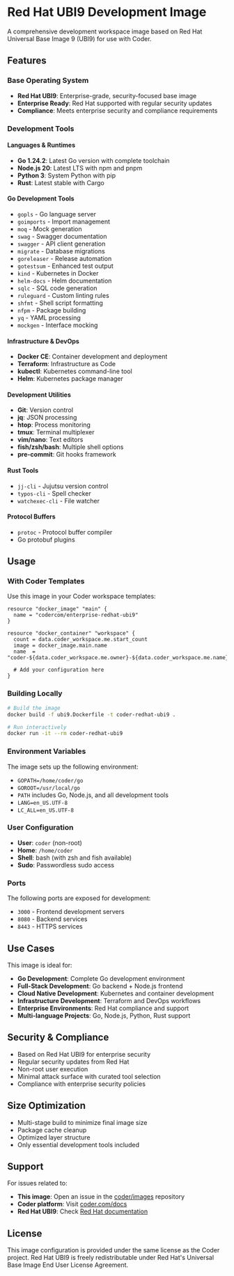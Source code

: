 # Red Hat UBI9 Development Image

A comprehensive development workspace image based on Red Hat Universal Base Image 9 (UBI9) for use with Coder.

## Features

### Base Operating System
- **Red Hat UBI9**: Enterprise-grade, security-focused base image
- **Enterprise Ready**: Red Hat supported with regular security updates
- **Compliance**: Meets enterprise security and compliance requirements

### Development Tools

#### Languages & Runtimes
- **Go 1.24.2**: Latest Go version with complete toolchain
- **Node.js 20**: Latest LTS with npm and pnpm
- **Python 3**: System Python with pip
- **Rust**: Latest stable with Cargo

#### Go Development Tools
- `gopls` - Go language server
- `goimports` - Import management
- `moq` - Mock generation
- `swag` - Swagger documentation
- `swagger` - API client generation
- `migrate` - Database migrations
- `goreleaser` - Release automation
- `gotestsum` - Enhanced test output
- `kind` - Kubernetes in Docker
- `helm-docs` - Helm documentation
- `sqlc` - SQL code generation
- `ruleguard` - Custom linting rules
- `shfmt` - Shell script formatting
- `nfpm` - Package building
- `yq` - YAML processing
- `mockgen` - Interface mocking

#### Infrastructure & DevOps
- **Docker CE**: Container development and deployment
- **Terraform**: Infrastructure as Code
- **kubectl**: Kubernetes command-line tool
- **Helm**: Kubernetes package manager

#### Development Utilities
- **Git**: Version control
- **jq**: JSON processing
- **htop**: Process monitoring
- **tmux**: Terminal multiplexer
- **vim/nano**: Text editors
- **fish/zsh/bash**: Multiple shell options
- **pre-commit**: Git hooks framework

#### Rust Tools
- `jj-cli` - Jujutsu version control
- `typos-cli` - Spell checker
- `watchexec-cli` - File watcher

#### Protocol Buffers
- `protoc` - Protocol buffer compiler
- Go protobuf plugins

## Usage

### With Coder Templates

Use this image in your Coder workspace templates:

```hcl
resource "docker_image" "main" {
  name = "codercom/enterprise-redhat-ubi9"
}

resource "docker_container" "workspace" {
  count = data.coder_workspace.me.start_count
  image = docker_image.main.name
  name  = "coder-${data.coder_workspace.me.owner}-${data.coder_workspace.me.name}"
  
  # Add your configuration here
}
```

### Building Locally

```bash
# Build the image
docker build -f ubi9.Dockerfile -t coder-redhat-ubi9 .

# Run interactively
docker run -it --rm coder-redhat-ubi9
```

### Environment Variables

The image sets up the following environment:

- `GOPATH=/home/coder/go`
- `GOROOT=/usr/local/go`
- `PATH` includes Go, Node.js, and all development tools
- `LANG=en_US.UTF-8`
- `LC_ALL=en_US.UTF-8`

### User Configuration

- **User**: `coder` (non-root)
- **Home**: `/home/coder`
- **Shell**: bash (with zsh and fish available)
- **Sudo**: Passwordless sudo access

### Ports

The following ports are exposed for development:

- `3000` - Frontend development servers
- `8080` - Backend services
- `8443` - HTTPS services

## Use Cases

This image is ideal for:

- **Go Development**: Complete Go development environment
- **Full-Stack Development**: Go backend + Node.js frontend
- **Cloud Native Development**: Kubernetes and container development
- **Infrastructure Development**: Terraform and DevOps workflows
- **Enterprise Environments**: Red Hat compliance and support
- **Multi-language Projects**: Go, Node.js, Python, Rust support

## Security & Compliance

- Based on Red Hat UBI9 for enterprise security
- Regular security updates from Red Hat
- Non-root user execution
- Minimal attack surface with curated tool selection
- Compliance with enterprise security policies

## Size Optimization

- Multi-stage build to minimize final image size
- Package cache cleanup
- Optimized layer structure
- Only essential development tools included

## Support

For issues related to:
- **This image**: Open an issue in the [coder/images](https://github.com/coder/images) repository
- **Coder platform**: Visit [coder.com/docs](https://coder.com/docs)
- **Red Hat UBI9**: Check [Red Hat documentation](https://access.redhat.com/documentation/en-us/red_hat_enterprise_linux/9)

## License

This image configuration is provided under the same license as the Coder project.
Red Hat UBI9 is freely redistributable under Red Hat's Universal Base Image End User License Agreement.
